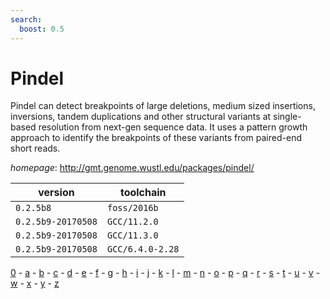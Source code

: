 ```yaml
---
search:
  boost: 0.5
---
```

# Pindel

Pindel can detect breakpoints of large deletions, medium sized   insertions, inversions, tandem duplications and other structural variants at single-based   resolution from next-gen sequence data. It uses a pattern growth approach to identify the   breakpoints of these variants from paired-end short reads.

*homepage*: <http://gmt.genome.wustl.edu/packages/pindel/>

version | toolchain
--------|----------
``0.2.5b8`` | ``foss/2016b``
``0.2.5b9-20170508`` | ``GCC/11.2.0``
``0.2.5b9-20170508`` | ``GCC/11.3.0``
``0.2.5b9-20170508`` | ``GCC/6.4.0-2.28``

[0](../0/index.md) - [a](../a/index.md) - [b](../b/index.md) - [c](../c/index.md) - [d](../d/index.md) - [e](../e/index.md) - [f](../f/index.md) - [g](../g/index.md) - [h](../h/index.md) - [i](../i/index.md) - [j](../j/index.md) - [k](../k/index.md) - [l](../l/index.md) - [m](../m/index.md) - [n](../n/index.md) - [o](../o/index.md) - [p](../p/index.md) - [q](../q/index.md) - [r](../r/index.md) - [s](../s/index.md) - [t](../t/index.md) - [u](../u/index.md) - [v](../v/index.md) - [w](../w/index.md) - [x](../x/index.md) - [y](../y/index.md) - [z](../z/index.md)

